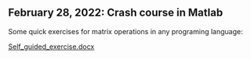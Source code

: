 ## February 28, 2022: Crash course in Matlab 

Some quick exercises for matrix operations in any programing language:

[Self_guided_exercise.docx](./Self_guided_exercise.docx)
